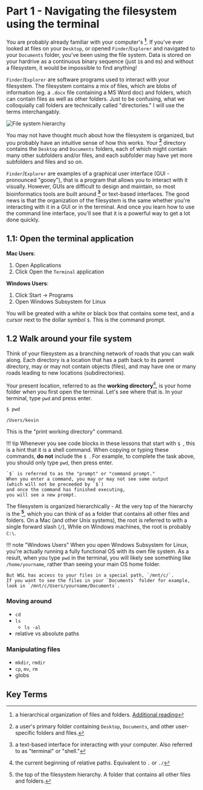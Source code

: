 # Part 1 - Navigating the filesystem using the terminal

You are probably already familiar with
your computer's **[^file system]**.
If you've ever looked at files on your `Desktop`,
or opened `Finder`/`Explorer` and navigated to your `Documents` folder,
you've been using the file system.
Data is stored on your hardrive as a continuous binary sequence (just `1`s and `0`s)
and without a filesystem, it would be impossible to find anything!

`Finder`/`Explorer` are software programs used to interact with your filesystem.
The filesystem contains a mix of files,
which are blobs of information (eg. a `.docx` file containing a MS Word doc)
and folders, which can contain files as well as other folders.
Just to be confusing,
what we colloquially call folders are technically called "directories."
I will use the terms interchangably.

![File system hierarchy](https://www.oreilly.com/library/view/macintosh-terminal-pocket/9781449328962/httpatomoreillycomsourceoreillyimages1448104.png)

You may not have thought much about how the filesystem is organized,
but you probably have an intuitive sense of how this works.
Your **[^home]** directory contains the `Desktop` and `Documents` folders,
each of which might contain many other subfolders and/or files,
and each subfolder may have yet more subfolders and files and so on.

`Finder`/`Explorer` are examples of a graphical user interface (GUI - pronounced "gooey"),
that is a program that allows you to interact with it visually.
However, GUIs are difficult to design and maintain,
so most bioinformatics tools are built around **[^command line]**
or text-based interfaces.
The good news is that the organization of the filesystem
is the same whether you're interacting with it in a GUI or in the terminal.
And once you learn how to use the command line interface,
you'll see that it is a powerful way to get a lot done quickly.

## 1.1: Open the terminal application

**Mac Users**:  
1. Open Applications
2. Click Open the `Terminal` application

**Windows Users**:  
1. Click Start -> Programs
2. Open Windows Subsystem for Linux

You will be greated with a white or black box that contains some text,
and a cursor next to the dollar symbol `$`.
This is the command prompt.

## 1.2 Walk around your file system

Think of your filesystem as a branching network of roads
that you can walk along.
Each directory is a location that has a path back to its parent directory,
may or may not contain objects (files),
and may have one or many roads leading to new locations (subdirectories).

Your present location,
referred to as the **working directory**[^working directory],
is your home folder when you first open the terminal.
Let's see where that is.
In your terminal, type `pwd` and press enter.

```sh
$ pwd
```
```
/Users/kevin
```

This is the "print working directory" command.

!!! tip
    Whenever you see code blocks in these lessons that start with `$ `,
    this is a hint that it is a shell command.
    When copying or typing these commands,
    **do not** include the `$ `.
    For example, to complete the task above,
    you should only type `pwd`,
    then press enter.

    `$` is referred to as the "prompt" or "command prompt."
    When you enter a command, you may or may not see some output
    (which will not be preceeded by `$`)
    and once the command has finished executing,
    you will see a new prompt.

The filesystem is organized hierarchically -
At the very top of the hierarchy is the **[^root]**,
which you can think of as a folder that contains all other files and folders.
On a Mac (and other Unix systems),
the root is referred to with a single forward slash (`/`),
While on Windows machines, the root is probably `C:\`.

!!! note "Windows Users"
    When you open Windows Subsystem for Linux, you're actually running
    a fully functional OS with its own file system.
    As a result, when you type `pwd` in the terminal,
    you will likely see something like `/home/yourname`,
    rather than seeing your main OS home folder.

    But WSL has access to your files in a special path, `/mnt/c/`.
    If you want to see the files in your `Documents` folder for example,
    look in `/mnt/c/Users/yourname/Documents`.

### Moving around

- `cd`
- `ls`
  - `ls -al`
- relative vs absolute paths

### Manipulating files

- `mkdir`, `rmdir`
- `cp`, `mv`, `rm`
- globs

## Key Terms

[^file system]: a hierarchical organization of files and folders. [Additional reading](https://en.wikipedia.org/wiki/File_system)
[^root]: the top of the filesystem hierarchy. A folder that contains all other files and folders.
[^home]: a user's primary folder containing `Desktop`, `Documents`, and other user-specific folders and files.
[^command line]: a text-based interface for interacting with your computer. Also referred to as "terminal" or "shell."
[^working directory]: the current beginning of relative paths. Equivalent to `.` or `./`
